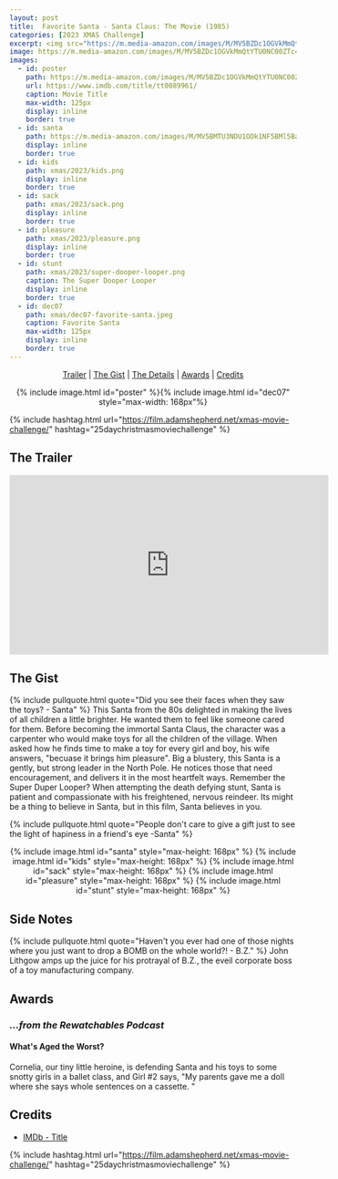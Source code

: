 ```yaml
---
layout: post
title:  Favorite Santa - Santa Claus: The Movie (1985)
categories: [2023 XMAS Challenge]
excerpt: <img src="https://m.media-amazon.com/images/M/MV5BZDc1OGVkMmQtYTU0NC00ZTc4LWIyNjItM2IzYzcwNTA1ZmJmXkEyXkFqcGdeQXVyMjY3MjUzNDk@._V1_FMjpg_UX500_.jpg" width="125px"/>
image: https://m.media-amazon.com/images/M/MV5BZDc1OGVkMmQtYTU0NC00ZTc4LWIyNjItM2IzYzcwNTA1ZmJmXkEyXkFqcGdeQXVyMjY3MjUzNDk@._V1_FMjpg_UX500_.jpg
images:
  - id: poster
    path: https://m.media-amazon.com/images/M/MV5BZDc1OGVkMmQtYTU0NC00ZTc4LWIyNjItM2IzYzcwNTA1ZmJmXkEyXkFqcGdeQXVyMjY3MjUzNDk@._V1_FMjpg_UX500_.jpg
    url: https://www.imdb.com/title/tt0089961/
    caption: Movie Title
    max-width: 125px
    display: inline
    border: true
  - id: santa
    path: https://m.media-amazon.com/images/M/MV5BMTU3NDU1ODk1NF5BMl5BanBnXkFtZTgwNDAyODU4MDI@._V1_FMjpg_UX1200_.jpg
    display: inline
    border: true
  - id: kids
    path: xmas/2023/kids.png
    display: inline
    border: true
  - id: sack
    path: xmas/2023/sack.png
    display: inline
    border: true
  - id: pleasure
    path: xmas/2023/pleasure.png
    display: inline
    border: true
  - id: stunt
    path: xmas/2023/super-dooper-looper.png
    caption: The Super Dooper Looper
    display: inline
    border: true
  - id: dec07
    path: xmas/dec07-favorite-santa.jpeg
    caption: Favorite Santa
    max-width: 125px
    display: inline
    border: true
---
```


<div style="text-align: center">
  <p><a href="#the-trailer">Trailer</a> | <a href="#the-gist">The Gist</a> | <a href="#the-details">The Details</a> | <a href="#awards">Awards</a> | <a href="#credits">Credits</a></p>
  <p>{% include image.html id="poster" %}{% include image.html id="dec07" style="max-width: 168px"%}</p>
</div>

{% include hashtag.html url="https://film.adamshepherd.net/xmas-movie-challenge/" hashtag="25daychristmasmoviechallenge" %}

## The Trailer 

<div style="text-align: center">
  <iframe width="560" height="315" src="https://www.youtube.com/embed/4K2C0gcEV3Q?si=qW6vs9VK5nVT-liS" title="YouTube video player" frameborder="0" allow="accelerometer; autoplay; clipboard-write; encrypted-media; gyroscope; picture-in-picture; web-share" allowfullscreen></iframe>
</div>

## The Gist

{% include pullquote.html quote="Did you see their faces when they saw the toys? - Santa" %} This Santa from the 80s delighted in making the lives of all children a little brighter. He wanted them to feel like someone cared for them. Before becoming the immortal Santa Claus, the character was a carpenter who would make toys for all the children of the village. When asked how he finds time to make a toy for every girl and boy, his wife answers, "becuase it brings him pleasure". Big a blustery, this Santa is a gently, but strong leader in the North Pole. He notices those that need encouragement, and delivers it in the most heartfelt ways. Remember the Super Duper Looper? When attempting the death defying stunt, Santa is patient and compassionate with his freightened, nervous reindeer. Its might be a thing to believe in Santa, but in this film, Santa believes in you.

{% include pullquote.html quote="People don't care to give a gift just to see the light of hapiness in a friend's eye -Santa" %}

<div style="text-align: center">
  {% include image.html id="santa" style="max-height: 168px" %}
  {% include image.html id="kids" style="max-height: 168px" %}
  {% include image.html id="sack" style="max-height: 168px" %}
  {% include image.html id="pleasure" style="max-height: 168px" %}
  {% include image.html id="stunt" style="max-height: 168px" %}
</div>


## Side Notes

{% include pullquote.html quote="Haven't you ever had one of those nights where you just want to drop a BOMB on the whole world?!  - B.Z." %}
John Lithgow amps up the juice for his protrayal of B.Z., the eveil corporate boss of a toy manufacturing company.  
  
## Awards

### _...from the Rewatchables Podcast_

#### What's Aged the Worst?

Cornelia, our tiny little heroine, is defending Santa and his toys to some snotty girls in a ballet class, and Girl #2 says, "My parents gave me a doll where she says whole sentences on a cassette. "


## Credits

* [IMDb - Title](https://www.imdb.com/title/xxxxx/)


{% include hashtag.html url="https://film.adamshepherd.net/xmas-movie-challenge/" hashtag="25daychristmasmoviechallenge" %}

<p>&nbsp;</p>
